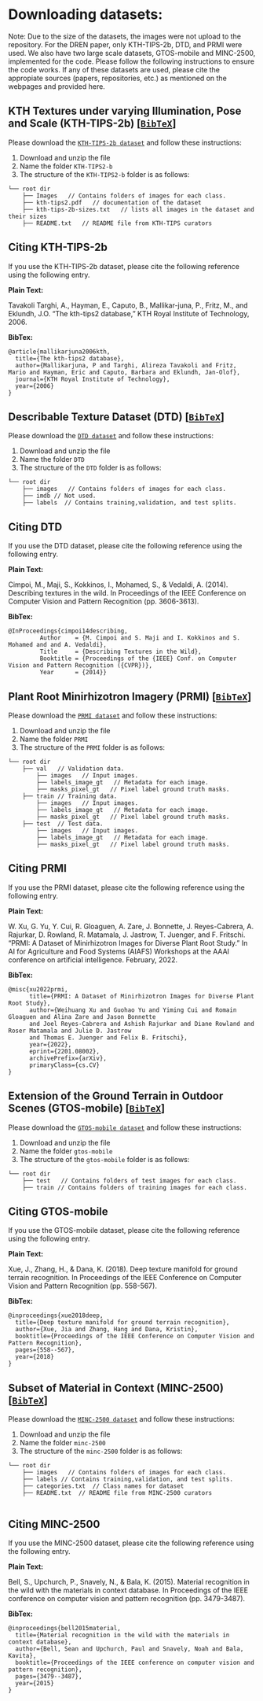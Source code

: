 # Downloading datasets:

Note: Due to the size of the datasets, the images were not 
upload to the repository. For the DREN paper, only KTH-TIPS-2b, DTD, and PRMI were used. We also have
two large scale datasets, GTOS-mobile and MINC-2500, implemented for the code.
Please follow the following instructions
to ensure the code works. If any of these datasets are used,
please cite the appropiate sources (papers, repositories, etc.) as mentioned
on the webpages and provided here.

##  KTH Textures under varying Illumination, Pose and Scale (KTH-TIPS-2b) [[`BibTeX`](#CitingKTH)]

Please download the [`KTH-TIPS-2b dataset`](https://www.csc.kth.se/cvap/databases/kth-tips/download.html) 
and follow these instructions:

1. Download and unzip the file
2. Name the folder `KTH-TIPS2-b`
3. The structure of the `KTH-TIPS2-b` folder is as follows:
```
└── root dir
    ├── Images   // Contains folders of images for each class.
    ├── kth-tips2.pdf   // documentation of the dataset
    ├── kth-tips-2b-sizes.txt   // lists all images in the dataset and their sizes
    ├── README.txt   // README file from KTH-TIPS curators

```
## <a name="CitingKTH"></a>Citing KTH-TIPS-2b

If you use the KTH-TIPS-2b dataset, please cite the following reference using the following entry.

**Plain Text:**

Tavakoli Targhi, A., Hayman, E., Caputo, B., Mallikar-juna, P., Fritz, M., and  Eklundh, J.O.
“The kth-tips2 database,” KTH Royal Institute of Technology, 2006.

**BibTex:**
```
@article{mallikarjuna2006kth,
  title={The kth-tips2 database},
  author={Mallikarjuna, P and Targhi, Alireza Tavakoli and Fritz, Mario and Hayman, Eric and Caputo, Barbara and Eklundh, Jan-Olof},
  journal={KTH Royal Institute of Technology},
  year={2006}
}

```
##  Describable Texture Dataset (DTD) [[`BibTeX`](#CitingDTD)]

Please download the [`DTD dataset`](https://www.robots.ox.ac.uk/~vgg/data/dtd/) 
and follow these instructions:

1. Download and unzip the file
2. Name the folder `DTD`
3. The structure of the `DTD` folder is as follows:
```
└── root dir
    ├── images   // Contains folders of images for each class.
    ├── imdb // Not used.
    ├── labels  // Contains training,validation, and test splits.   
```
## <a name="CitingDTD"></a>Citing DTD

If you use the DTD dataset, please cite the following reference using the following entry.

**Plain Text:**

Cimpoi, M., Maji, S., Kokkinos, I., Mohamed, S., & Vedaldi, A. (2014). 
Describing textures in the wild. In Proceedings of the IEEE Conference on 
Computer Vision and Pattern Recognition (pp. 3606-3613).

**BibTex:**
```
@InProceedings{cimpoi14describing,
	     Author    = {M. Cimpoi and S. Maji and I. Kokkinos and S. Mohamed and and A. Vedaldi},
	     Title     = {Describing Textures in the Wild},
	     Booktitle = {Proceedings of the {IEEE} Conf. on Computer Vision and Pattern Recognition ({CVPR})},
	     Year      = {2014}}
```
##  Plant Root Minirhizotron Imagery (PRMI) [[`BibTeX`](#CitingPRMI)]

Please download the [`PRMI dataset`](https://gatorsense.github.io/PRMI/) 
and follow these instructions:

1. Download and unzip the file
2. Name the folder `PRMI`
3. The structure of the `PRMI` folder is as follows:
```
└── root dir
    ├── val   // Validation data.
        ├── images   // Input images.
        ├── labels_image_gt   // Metadata for each image.
        ├── masks_pixel_gt   // Pixel label ground truth masks.
    ├── train // Training data.
        ├── images   // Input images.
        ├── labels_image_gt   // Metadata for each image.
        ├── masks_pixel_gt   // Pixel label ground truth masks.
    ├── test  // Test data. 
        ├── images   // Input images.
        ├── labels_image_gt   // Metadata for each image.
        ├── masks_pixel_gt   // Pixel label ground truth masks.  
```
## <a name="CitingPRMI"></a>Citing PRMI

If you use the PRMI dataset, please cite the following reference using the following entry.

**Plain Text:**

W. Xu, G. Yu, Y. Cui, R. Gloaguen, A. Zare, J. Bonnette, J. Reyes-Cabrera, A. Rajurkar, D. Rowland, R. Matamala, 
J. Jastrow, T. Juenger, and F. Fritschi. “PRMI: A Dataset of Minirhizotron Images for Diverse Plant Root Study.” 
In AI for Agriculture and Food Systems (AIAFS) Workshops at the AAAI conference on artificial intelligence. 
February, 2022.

**BibTex:**
```
@misc{xu2022prmi,
      title={PRMI: A Dataset of Minirhizotron Images for Diverse Plant Root Study}, 
      author={Weihuang Xu and Guohao Yu and Yiming Cui and Romain Gloaguen and Alina Zare and Jason Bonnette 
      and Joel Reyes-Cabrera and Ashish Rajurkar and Diane Rowland and Roser Matamala and Julie D. Jastrow 
      and Thomas E. Juenger and Felix B. Fritschi},
      year={2022},
      eprint={2201.08002},
      archivePrefix={arXiv},
      primaryClass={cs.CV}
}
```
## Extension of the Ground Terrain in Outdoor Scenes (GTOS-mobile) [[`BibTeX`](#CitingGTOS_m)]

Please download the 
[`GTOS-mobile dataset`](https://github.com/jiaxue1993/Deep-Encoding-Pooling-Network-DEP-) 
and follow these instructions:

1. Download and unzip the file
2. Name the folder `gtos-mobile`
3. The structure of the `gtos-mobile` folder is as follows:
```
└── root dir
    ├── test   // Contains folders of test images for each class.
    ├── train // Contains folders of training images for each class.  
```
## <a name="CitingGTOS_m"></a>Citing GTOS-mobile

If you use the GTOS-mobile dataset, please cite the following reference using the following entry.

**Plain Text:**

Xue, J., Zhang, H., & Dana, K. (2018). Deep texture manifold for ground 
terrain recognition. In Proceedings of the IEEE Conference on Computer Vision 
and Pattern Recognition (pp. 558-567).

**BibTex:**
```
@inproceedings{xue2018deep,
  title={Deep texture manifold for ground terrain recognition},
  author={Xue, Jia and Zhang, Hang and Dana, Kristin},
  booktitle={Proceedings of the IEEE Conference on Computer Vision and Pattern Recognition},
  pages={558--567},
  year={2018}
}
```
## Subset of Material in Context (MINC-2500) [[`BibTeX`](#CitingMINC)]

Please download the 
[`MINC-2500 dataset`](http://opensurfaces.cs.cornell.edu/publications/minc/) 
and follow these instructions:

1. Download and unzip the file
2. Name the folder `minc-2500`
3. The structure of the `minc-2500` folder is as follows:
```
└── root dir
    ├── images   // Contains folders of images for each class.
    ├── labels // Contains training,validation, and test splits.
    ├── categories.txt  // Class names for dataset
    ├── README.txt  // README file from MINC-2500 curators
       
```
## <a name="CitingMINC"></a>Citing MINC-2500

If you use the MINC-2500 dataset, please cite the following reference using the following entry.

**Plain Text:**

Bell, S., Upchurch, P., Snavely, N., & Bala, K. (2015). Material recognition 
in the wild with the materials in context database. In Proceedings of the IEEE 
conference on computer vision and pattern recognition (pp. 3479-3487).

**BibTex:**
```
@inproceedings{bell2015material,
  title={Material recognition in the wild with the materials in context database},
  author={Bell, Sean and Upchurch, Paul and Snavely, Noah and Bala, Kavita},
  booktitle={Proceedings of the IEEE conference on computer vision and pattern recognition},
  pages={3479--3487},
  year={2015}
}
```
